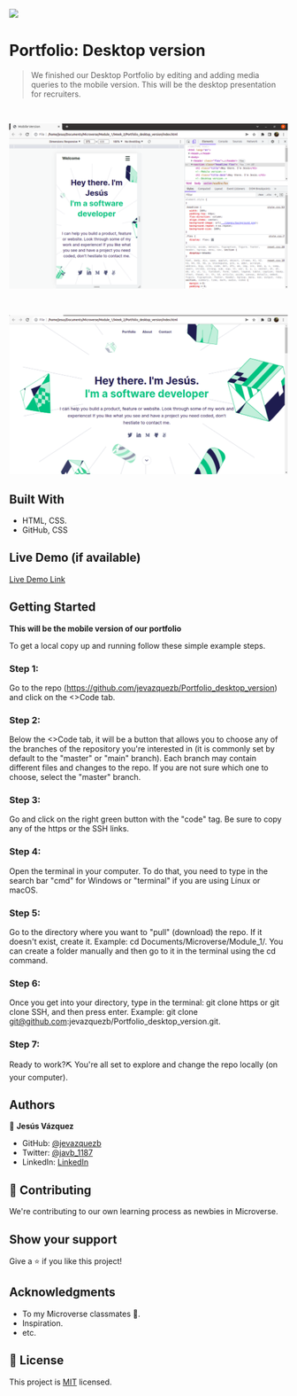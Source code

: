 ![](https://img.shields.io/badge/Microverse-blueviolet)

# Portfolio: Desktop version

> We finished our Desktop Portfolio by editing and adding media queries to the mobile version. This will be the desktop presentation for recruiters.

<br>

![screenshot](./images/mobile_version.png)

<br>

![screenshot](./images/desktop_version.png)

## Built With

- HTML, CSS.
- GitHub, CSS

## Live Demo (if available)

[Live Demo Link](https://jevazquezb.github.io/Portfolio/)

## Getting Started

**This will be the mobile version of our portfolio**

To get a local copy up and running follow these simple example steps.

### Step 1:

Go to the repo (https://github.com/jevazquezb/Portfolio_desktop_version) and click on the <>Code tab.

### Step 2:

Below the <>Code tab, it will be a button that allows you to choose any of the branches of the repository you're interested in (it is commonly set by default to the "master" or "main" branch). Each branch may contain different files and changes to the repo. If you are not sure which one to choose, select the "master" branch.

### Step 3:

Go and click on the right green button with the "code" tag. Be sure to copy any of the https or the SSH links.

### Step 4:

Open the terminal in your computer. To do that, you need to type in the search bar "cmd" for Windows or "terminal" if you are using Línux or macOS.

### Step 5:

Go to the directory where you want to "pull" (download) the repo. If it doesn't exist, create it. Example: cd Documents/Microverse/Module_1/. You can create a folder manually and then go to it in the terminal using the cd command.

### Step 6:

Once you get into your directory, type in the terminal: git clone https or git clone SSH, and then press enter. Example: git clone git@github.com:jevazquezb/Portfolio_desktop_version.git.

### Step 7:

Ready to work?⛏️ You're all set to explore and change the repo locally (on your computer).

## Authors

👤 **Jesús Vázquez**

- GitHub: [@jevazquezb](https://github.com/jevazquezb)
- Twitter: [@javb_1187](https://twitter.com/javb_1187)
- LinkedIn: [LinkedIn](https://www.linkedin.com/in/jevazquezb)

## 🤝 Contributing

We're contributing to our own learning process as newbies in Microverse.

## Show your support

Give a ⭐️ if you like this project!

## Acknowledgments

- To my Microverse classmates 🤜.
- Inspiration.
- etc.

## 📝 License

This project is [MIT](./MIT.md) licensed.
